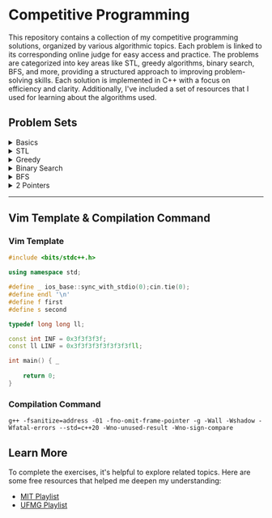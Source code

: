 # Competitive Programming

This repository contains a collection of my competitive programming solutions, organized by various algorithmic topics. Each problem is linked to its corresponding online judge for easy access and practice. The problems are categorized into key areas like STL, greedy algorithms, binary search, BFS, and more, providing a structured approach to improving problem-solving skills. Each solution is implemented in C++ with a focus on efficiency and clarity. Additionally, I've included a set of resources that I used for learning about the algorithms used.

## Problem Sets

<details>
<summary>Basics</summary>
    
- [x] [PRIMO](https://br.spoj.com/problems/PRIMO/)
- [x] [QUERM](https://br.spoj.com/problems/QUERM/)
- [x] [MINHOCA](https://br.spoj.com/problems/MINHOCA/)
- [x] [Fast Prime](https://judge.beecrowd.com/pt/problems/view/1221)
- [x] [Dead Pixel](https://codeforces.com/contest/1315/problem/A)
- [ ] [Swap Sort](https://codeforces.com/contest/489/problem/A)
- [ ] [Multiplication Dilemma](https://codeforces.com/gym/101972/problem/A)
- [ ] [+Odd or -Even](https://codeforces.com/contest/1311/problem/A)
- [ ] [CME](https://codeforces.com/contest/1241/problem/A)
- [ ] [Bad Prices](http://codeforces.com/contest/1213/problem/B)
- [ ] [Fatorial](https://br.spoj.com/problems/FATORIAL/)

</details>

<details>
<summary>STL</summary>

- [x] [Three Strings](https://codeforces.com/problemset/problem/1301/A)
- [x] [Business Trip](https://codeforces.com/contest/149/problem/A)
- [x] [Palavrmg](https://br.spoj.com/problems/PALAVRMG/)
- [x] [BraceImg](https://br.spoj.com/problems/BRACELMG/)
- [x] [Two numbers](https://codeforces.com/problemset/problem/1206/A)
- [x] [Cards](https://codeforces.com/problemset/problem/1220/A)
- [x] [Skier](https://codeforces.com/contest/1351/problem/C)
- [x] [Botas](https://olimpiada.ic.unicamp.br/pratique/p2/2017/f1/botas/)
- [ ] [Little Artem](https://codeforces.com/contest/1333/problem/A)
- [ ] [Sorted Diff](https://codeforces.com/contest/1339/problem/B)
- [ ] [Game with str](https://codeforces.com/contest/1104/problem/B)
- [ ] [Phoenix beauty](https://codeforces.com/contest/1348/problem/B)
- [ ] [Paralelograms](https://codeforces.com/gym/101755/problem/J)
- [ ] [Hyperset](https://codeforces.com/contest/1287/problem/B)
- [ ] [Distância maigos](https://neps.academy/problem/466)
- [ ] [Make Cents?](https://codeforces.com/gym/101350/problem/M)
- [ ] [Optimal Subsequences](https://codeforces.com/contest/1262/problem/D2)

</details>

<details>
<summary>Greedy</summary>

- [x] [Fatorial](https://judge.beecrowd.com/pt/problems/view/1936)
- [x] [Dragon Quest](https://codeforces.com/contest/1337/problem/B)
- [ ] [Phoenix Balance](https://codeforces.com/contest/1348/problem/A)
- [ ] [Road to Zero](https://codeforces.com/contest/1342/problem/A)
- [ ] [Chat Order](https://codeforces.com/contest/637/problem/B)
- [ ] [Alternating](https://codeforces.com/problemset/problem/1343/C)
- [ ] [Restaurant](https://codeforces.com/contest/597/problem/B)
- [ ] [Corredor](https://judge.beecrowd.com/pt/problems/view/2463)
- [ ] [Fechadura](https://judge.beecrowd.com/pt/problems/view/2449)
- [ ] [Ordinskaya](https://www.google.com/url?q=https://neps.academy/br/exercise/4&sa=D&source=editors&ust=1621625579921000&usg=AFQjCNGG--hnPVhUugw0VbCg2l2BGDQPtw)
- [ ] [Plataforms Jumping](https://codeforces.com/problemset/problem/1256/C)
- [ ] [Isósceles](https://judge.beecrowd.com/pt/problems/view/2243)
- [ ] [Pizza](https://judge.beecrowd.com/pt/problems/view/2333)
- [ ] [Bolsa de Valores](https://www.urionlinejudge.com.br/judge/pt/problems/view/1932)

</details>

<details>
<summary>Binary Search</summary>

- [ ] [Frog Jumps](https://codeforces.com/contest/1324/problem/C)
- [ ] [K'th not divisible](https://codeforces.com/contest/1352/problem/C)
- [ ] [Fast Search](https://codeforces.com/edu/course/2/lesson/6/1/practice/contest/283911/problem/D)
- [ ] [Ropes](https://codeforces.com/edu/course/2/lesson/6/2/practice/contest/283932/problem/B)
- [ ] [Children Holiday](https://codeforces.com/edu/course/2/lesson/6/2/practice/contest/283932/problem/D)
- [ ] [Pipoca](https://judge.beecrowd.com/pt/problems/view/2973)
- [ ] [Make It Good](https://codeforces.com/contest/1385/problem/C)
- [ ] [Guess the Number](https://codeforces.com/gym/101021/problem/1)
- [ ] [Energy Exchange](https://codeforces.com/contest/68/problem/B)
- [ ] [String Game](https://codeforces.com/edu/course/2/lesson/6/2/practice/contest/283932/problem/F)
- [ ] [Mirrored String II](https://codeforces.com/gym/101350/problem/I)
- [ ] [Divisão de Terras](https://neps.academy/problem/682)
- [ ] [Get Together](https://codeforces.com/edu/course/2/lesson/6/3/practice/contest/285083/problem/A)
- [ ] [Dark-Side](https://codeforces.com/gym/102215/problem/J)
- [ ] [Kayaking](https://codeforces.com/gym/101572)
- [ ] [Pipeline](https://codeforces.com/problemset/problem/287/B)
- [ ] [Square](https://codeforces.com/problemset/problem/255/D)
- [ ] [K-Th](https://codeforces.com/edu/course/2/lesson/6/5/practice/contest/285084/problem/A)
- [ ] [Common Number](https://codeforces.com/contest/1271/problem/E)
- [ ] [Guess the Maximum](https://codeforces.com/problemset/problem/1363/D)

</details>

<details>
<summary>BFS</summary>

- [ ] [Costa](https://judge.beecrowd.com/pt/problems/view/2419)
- [ ] [Mapa](https://olimpiada.ic.unicamp.br/pratique/p2/2017/f2/mapa/)
- [ ] [Message](https://cses.fi/problemset/task/1667)
- [ ] [NAKANJ](https://www.spoj.com/problems/NAKANJ/)
- [ ] [Ladrilhos](https://neps.academy/br/exercise/122)
- [ ] [Chuva](https://neps.academy/problem/469)
- [ ] [Fire](https://open.kattis.com/problems/fire2)
- [ ] [Akbar](https://www.spoj.com/problems/AKBAR/)
- [ ] [Right Build](https://codeforces.com/gym/101149/problem/L)
- [ ] [Labyrinths](https://codeforces.com/gym/100187/problem/E)
- [ ] [Distinctive](https://codeforces.com/gym/101572/problem/D)
- [ ] [Game of Life](https://codeforces.com/contest/1350/problem/E)
- [ ] [Shortest Cycle](https://codeforces.com/problemset/problem/1205/B)
- [ ] [Weights](https://codeforces.com/problemset/problem/1343/E)
- [ ] [Hot Dogs](https://open.kattis.com/problems/hotdogs)
- [ ] [Super Jaber](https://codeforces.com/problemset/problem/1301/F)
- [ ] [NT problem](https://codeforces.com/problemset/problem/1325/E)

</details>

<details>
<summary>2 Pointers</summary>

- [ ] [Magical Array](https://codeforces.com/contest/84/problem/B)
- [ ] [Merging Arrays](https://codeforces.com/edu/course/2/lesson/9/1/practice/contest/307092/problem/A)
- [ ] [Number of Smaller](https://codeforces.com/edu/course/2/lesson/9/1/practice/contest/307092/problem/B)
- [ ] [Number of Equal](https://codeforces.com/edu/course/2/lesson/9/1/practice/contest/307092/problem/C)
- [ ] [HOTELS](https://www.spoj.com/problems/HOTELS/)
- [ ] [Ternary string](https://codeforces.com/contest/1354/problem/B)
- [ ] [Small Sum](https://codeforces.com/edu/course/2/lesson/9/2/practice/contest/307093/problem/A)
- [ ] [Big Sum](https://codeforces.com/edu/course/2/lesson/9/2/practice/contest/307093/problem/B)
- [ ] [Small Set](https://codeforces.com/edu/course/2/lesson/9/2/practice/contest/307093/problem/E)
- [ ] [Seat Arrangements](https://codeforces.com/contest/919/problem/C)
- [ ] [Rooms](https://codeforces.com/gym/102215/problem/A)
- [ ] [Kangaroos](https://codeforces.com/contest/373/problem/C)
- [ ] [Spread](https://codeforces.com/edu/course/2/lesson/9/2/practice/contest/307093/problem/F)
- [ ] [Third-Party](https://codeforces.com/gym/102215/problem/E)
- [ ] [Glider](https://codeforces.com/problemset/problem/1041/D)
- [ ] [Way Out](https://codeforces.com/contest/1110/problem/C)
- [ ] [Collisions](https://codeforces.com/contest/1204/problem/B)

</details>

---

## Vim Template & Compilation Command

### Vim Template

```cpp
#include <bits/stdc++.h>

using namespace std;

#define _ ios_base::sync_with_stdio(0);cin.tie(0);
#define endl '\n'
#define f first
#define s second

typedef long long ll;

const int INF = 0x3f3f3f3f;
const ll LINF = 0x3f3f3f3f3f3f3f3fll;

int main() { _
    
    return 0;
}
```

### Compilation Command
```
g++ -fsanitize=address -01 -fno-omit-frame-pointer -g -Wall -Wshadow -Wfatal-errors --std=c++20 -Wno-unused-result -Wno-sign-compare
```

## Learn More
To complete the exercises, it's helpful to explore related topics. Here are some free resources that helped me deepen my understanding:

- [MIT Playlist](https://www.youtube.com/playlist?list=PLUl4u3cNGP61Oq3tWYp6V_F-5jb5L2iHb)
- [UFMG Playlist](https://www.youtube.com/playlist?list=PLUl4u3cNGP61Oq3tWYp6V_F-5jb5L2iHb)
